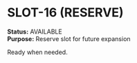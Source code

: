 # SLOT-16 (RESERVE)

**Status:** AVAILABLE  
**Purpose:** Reserve slot for future expansion

Ready when needed.
